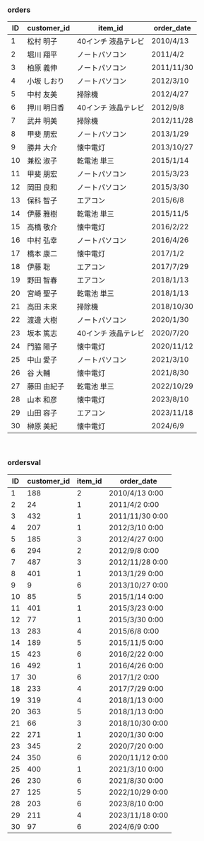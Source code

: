 ### orders
| ID  | customer_id | item_id             | order_date | 
| --- | ----------- | ------------------- | ---------- | 
| 1   | 松村 明子   | 40インチ 液晶テレビ | 2010/4/13  | 
| 2   | 堀川 翔平   | ノートパソコン      | 2011/4/2   | 
| 3   | 柏原 義伸   | ノートパソコン      | 2011/11/30 | 
| 4   | 小坂 しおり | ノートパソコン      | 2012/3/10  | 
| 5   | 中村 友美   | 掃除機              | 2012/4/27  | 
| 6   | 押川 明日香 | 40インチ 液晶テレビ | 2012/9/8   | 
| 7   | 武井 明美   | 掃除機              | 2012/11/28 | 
| 8   | 甲斐 朋宏   | ノートパソコン      | 2013/1/29  | 
| 9   | 勝井 大介   | 懐中電灯            | 2013/10/27 | 
| 10  | 兼松 淑子   | 乾電池 単三         | 2015/1/14  | 
| 11  | 甲斐 朋宏   | ノートパソコン      | 2015/3/23  | 
| 12  | 岡田 良和   | ノートパソコン      | 2015/3/30  | 
| 13  | 保科 智子   | エアコン            | 2015/6/8   | 
| 14  | 伊藤 雅樹   | 乾電池 単三         | 2015/11/5  | 
| 15  | 高橋 敬介   | 懐中電灯            | 2016/2/22  | 
| 16  | 中村 弘幸   | ノートパソコン      | 2016/4/26  | 
| 17  | 橋本 康二   | 懐中電灯            | 2017/1/2   | 
| 18  | 伊藤 聡     | エアコン            | 2017/7/29  | 
| 19  | 野田 智春   | エアコン            | 2018/1/13  | 
| 20  | 宮崎 聖子   | 乾電池 単三         | 2018/1/13  | 
| 21  | 高田 未来   | 掃除機              | 2018/10/30 | 
| 22  | 渡邊 大樹   | ノートパソコン      | 2020/1/30  | 
| 23  | 坂本 篤志   | 40インチ 液晶テレビ | 2020/7/20  | 
| 24  | 門脇 陽子   | 懐中電灯            | 2020/11/12 | 
| 25  | 中山 愛子   | ノートパソコン      | 2021/3/10  | 
| 26  | 谷 大輔     | 懐中電灯            | 2021/8/30  | 
| 27  | 藤田 由紀子 | 乾電池 単三         | 2022/10/29 | 
| 28  | 山本 和彦   | 懐中電灯            | 2023/8/10  | 
| 29  | 山田 容子   | エアコン            | 2023/11/18 | 
| 30  | 榊原 美紀   | 懐中電灯            | 2024/6/9   | 
<br>

### ordersval
| ID  | customer_id | item_id | order_date      | 
| --- | ----------- | ------- | --------------- | 
| 1   | 188         | 2       | 2010/4/13 0:00  | 
| 2   | 24          | 1       | 2011/4/2 0:00   | 
| 3   | 432         | 1       | 2011/11/30 0:00 | 
| 4   | 207         | 1       | 2012/3/10 0:00  | 
| 5   | 185         | 3       | 2012/4/27 0:00  | 
| 6   | 294         | 2       | 2012/9/8 0:00   | 
| 7   | 487         | 3       | 2012/11/28 0:00 | 
| 8   | 401         | 1       | 2013/1/29 0:00  | 
| 9   | 9           | 6       | 2013/10/27 0:00 | 
| 10  | 85          | 5       | 2015/1/14 0:00  | 
| 11  | 401         | 1       | 2015/3/23 0:00  | 
| 12  | 77          | 1       | 2015/3/30 0:00  | 
| 13  | 283         | 4       | 2015/6/8 0:00   | 
| 14  | 189         | 5       | 2015/11/5 0:00  | 
| 15  | 423         | 6       | 2016/2/22 0:00  | 
| 16  | 492         | 1       | 2016/4/26 0:00  | 
| 17  | 30          | 6       | 2017/1/2 0:00   | 
| 18  | 233         | 4       | 2017/7/29 0:00  | 
| 19  | 319         | 4       | 2018/1/13 0:00  | 
| 20  | 363         | 5       | 2018/1/13 0:00  | 
| 21  | 66          | 3       | 2018/10/30 0:00 | 
| 22  | 271         | 1       | 2020/1/30 0:00  | 
| 23  | 345         | 2       | 2020/7/20 0:00  | 
| 24  | 350         | 6       | 2020/11/12 0:00 | 
| 25  | 400         | 1       | 2021/3/10 0:00  | 
| 26  | 230         | 6       | 2021/8/30 0:00  | 
| 27  | 125         | 5       | 2022/10/29 0:00 | 
| 28  | 203         | 6       | 2023/8/10 0:00  | 
| 29  | 211         | 4       | 2023/11/18 0:00 | 
| 30  | 97          | 6       | 2024/6/9 0:00   | 
